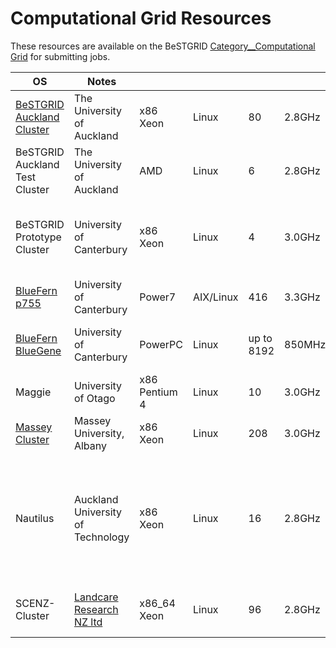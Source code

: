 # Computational Grid Resources

These resources are available on the BeSTGRID [Category__Computational Grid](https://reannz.atlassian.net/wiki/pages/createpage.action?spaceKey=BeSTGRID&title=Category__Computational%20Grid&linkCreation=true&fromPageId=3818228727) for submitting jobs.

|  OS                                                                   |  Notes                                                          |                 |             |              |          |                                                                                                 |
| --------------------------------------------------------------------- | --------------------------------------------------------------- | --------------- | ----------- | ------------ | -------- | ----------------------------------------------------------------------------------------------- |
|  [BeSTGRID Auckland Cluster](/wiki/spaces/BeSTGRID/pages/3818228708)  |  The University of Auckland                                     |  x86 Xeon       |  Linux      |  80          |  2.8GHz  |  Operational, since June 2008. [Current Status](http://hpc-bestgrid.auckland.ac.nz/ganglia)     |
|  BeSTGRID Auckland Test Cluster                                       |  The University of Auckland                                     |  AMD            |  Linux      |  6           |  2.8GHz  |  for testing purposes only                                                                      |
|  BeSTGRID Prototype Cluster                                           |  University of Canterbury                                       |  x86 Xeon       |  Linux      |  4           |  3.0GHz  |  Prototype cluster, serving the community since June 2007.                                      |
|  [BlueFern p755](http://www.bluefern.canterbury.ac.nz/)               |  University of Canterbury                                       |  Power7         |  AIX/Linux  |  416         |  3.3GHz  |  13 nodes, 32 CPU cores each.                                                                   |
|  [BlueFern BlueGene](http://www.bluefern.canterbury.ac.nz/)           |  University of Canterbury                                       |  PowerPC        |  Linux      |  up to 8192  |  850MHz  |  Available only together with a [local account](http://www.bluefern.canterbury.ac.nz/access/).  |
|  Maggie                                                               |  University of Otago                                            |  x86 Pentium 4  |  Linux      |  10          |  3.0GHz  |  No MPI available                                                                               |
|  [Massey Cluster](/wiki/spaces/BeSTGRID/pages/3818228892)             |  Massey University, Albany                                      |  x86 Xeon       |  Linux      |  208         |  3.0GHz  |  Gateway currently not accessible.                                                              |
|  Nautilus                                                             |  Auckland University of Technology                              |  x86 Xeon       |  Linux      |  16          |  2.8GHz  |  for educational purposes and KAREN CBF project Transient Radio Emission Array Detector         |
|  SCENZ-Cluster                                                        |  [Landcare Research NZ ltd](http://www.landcareresearch.co.nz)  |  x86_64 Xeon    |  Linux      |  96          |  2.8GHz  |  Specialised for GIS and Bioinformatics work                                                    |
